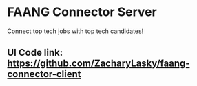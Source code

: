 # FAANG Connector Server
Connect top tech jobs with top tech candidates!

## UI Code link: https://github.com/ZacharyLasky/faang-connector-client
